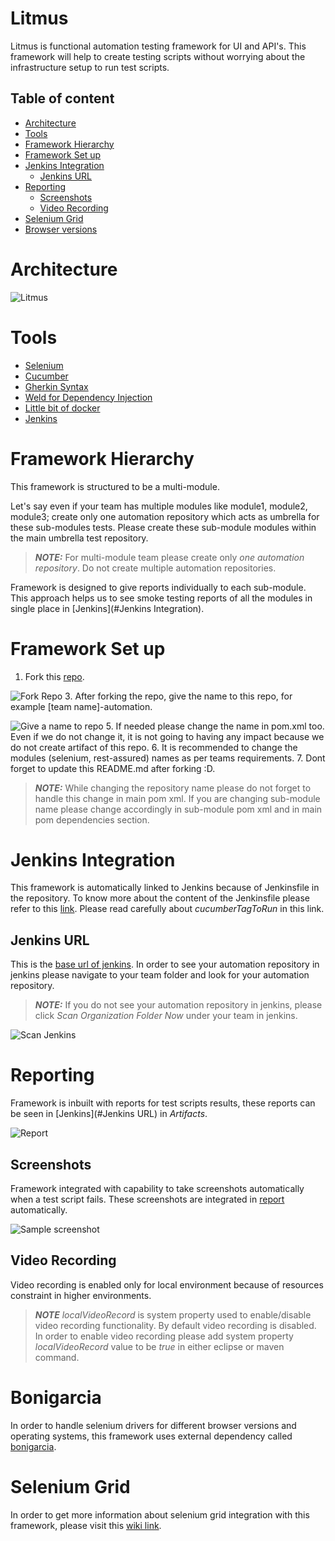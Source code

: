 # Litmus
Litmus is functional automation testing framework for UI and API's. This framework will help to create testing scripts without worrying about the infrastructure setup to run test scripts. 

## Table of content
- [Architecture](#architecture)
- [Tools](#tools)
- [Framework Hierarchy](#framework-hierarchy)
- [Framework Set up](#framework-set-up)
- [Jenkins Integration](#jenkins-integration)
    - [Jenkins URL](#jenkins-url)
- [Reporting](#reporting)
  - [Screenshots](#screenshots)
  - [Video Recording](#video-recording)
- [Selenium Grid](#selenium-grid)
- [Browser versions](#bonigarcia)

# Architecture <a name="architecture"></a>
![Litmus](readmefiles/litmus.png)

# Tools <a name="tools"></a>
* [Selenium](https://www.selenium.dev/documentation/en/webdriver/)
* [Cucumber](https://cucumber.io/docs/cucumber/)
* [Gherkin Syntax](https://cucumber.io/docs/gherkin/)
* [Weld for Dependency Injection](https://weld.cdi-spec.org/)
* [Little bit of docker](https://www.docker.com/get-started)
* [Jenkins](https://www.jenkins.io/doc/)

# Framework Hierarchy <a name="framework-hierarchy"></a>
This framework is structured to be a multi-module. 

Let's say even if your team has multiple modules like module1, module2, module3; create only one automation repository which acts as umbrella for these sub-modules tests. Please create these sub-module modules within the main umbrella test repository. 


> **_NOTE:_** For multi-module team please create only *one automation repository*. Do not create multiple automation repositories.

Framework is designed to give reports individually to each sub-module. This approach helps us to see smoke testing reports of all the modules in single place in [Jenkins](#Jenkins Integration).


# Framework Set up <a name="framework-set-up"></a>
1. Fork this [repo](https://git.csx.com/projects/ENTREF/repos/litmus/browse). 
   
![Fork Repo](readmefiles/forkrepo.png)
3. After forking the repo, give the name to this repo, for example [team name]-automation.
   
![Give a name to repo](readmefiles/renamerepo.png)
5. If needed please change the name in pom.xml too. Even if we do not change it, it is not going to having any impact because we do not create artifact of this repo.
6. It is recommended to change the modules (selenium, rest-assured) names as per teams requirements.
7. Dont forget to update this README.md after forking :D.
> **_NOTE:_** While changing the repository name please do not forget to handle this change in main pom xml. If you are changing sub-module name please change accordingly in sub-module pom xml and in main pom dependencies section. 

# Jenkins Integration <a name="jenkins-integration"></a>
This framework is automatically linked to Jenkins because of Jenkinsfile in the repository. To know more about the content of the Jenkinsfile please refer to this [link](https://git.csx.com/projects/JENK/repos/jenkins-lib-web-automation-testing/browse). Please read carefully about *cucumberTagToRun* in this link. 

## Jenkins URL <a name="jenkins-url"></a>
This is the [base url of jenkins](https://jenkins.apps.ocpjaxp001.csx.com/). In order to see your automation repository in jenkins please navigate to your team folder and look for your automation repository.

> **_NOTE:_** If you do not see your automation repository in jenkins, please click *Scan Organization Folder Now* under your team in jenkins.

![Scan Jenkins](readmefiles/jenkinsscan.png)

# Reporting <a name="reporting"></a>
Framework is inbuilt with reports for test scripts results, these reports can be seen in [Jenkins](#Jenkins URL) in *Artifacts*.

![Report](readmefiles/report.png)

## Screenshots <a name="screenshots"></a>
Framework integrated with capability to take screenshots automatically when a test script fails. These screenshots are integrated in [report](#Reporting) automatically. 

![Sample screenshot](readmefiles/screenshot.png)

## Video Recording <a name="video-recording"></a>
Video recording is enabled only for local environment because of resources constraint in higher environments.

> **_NOTE_** *localVideoRecord* is system property used to enable/disable video recording functionality. By default video recording is disabled. In order to enable video recording please add system property *localVideoRecord* value to be *true* in either eclipse or maven command.

# Bonigarcia <a name="bonigarcia"></a>
In order to handle selenium drivers for different browser versions and operating systems, this framework uses external dependency called [bonigarcia](https://github.com/bonigarcia/webdrivermanager).

# Selenium Grid <a name="selenium-grid"></a>
In order to get more information about selenium grid integration with this framework, please visit this [wiki link](https://wiki.csx.com/display/AD/Selenium+Grid).
